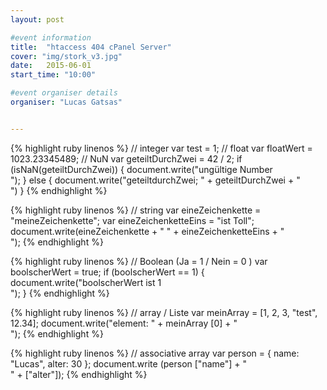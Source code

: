 ```yaml
---
layout: post

#event information
title:  "htaccess 404 cPanel Server"
cover: "img/stork_v3.jpg"
date:   2015-06-01
start_time: "10:00"

#event organiser details
organiser: "Lucas Gatsas"


---
```



{% highlight ruby linenos %}
// integer
      var test = 1;
      // float
      var floatWert = 1023.23345489;
      // NuN
      var geteiltDurchZwei = 42 / 2;
      if (isNaN(geteiltDurchZwei)) {
          document.write("ungültige Number <br>");
      } else {
        document.write("geteiltdurchZwei; "  + geteiltDurchZwei + "<br>")
      }
{% endhighlight %}

{% highlight ruby linenos %}
// string
      var eineZeichenkette = "meineZeichenkette";
      var eineZeichenketteEins = "ist Toll";
      document.write(eineZeichenkette + " " + eineZeichenketteEins + "<br>");
{% endhighlight %}

{% highlight ruby linenos %}
// Boolean  (Ja = 1 / Nein = 0 )
    var boolscherWert = true;
    if (boolscherWert == 1) {
      document.write("boolscherWert ist 1 <br>");
    }
{% endhighlight %}

{% highlight ruby linenos %}
// array / Liste
      var meinArray = [1, 2, 3, "test", 12.34];
      document.write("element: " + meinArray [0] + "<br>");
{% endhighlight %}

{% highlight ruby linenos %}
// associative array
  var person = { name: "Lucas", alter: 30  };
  document.write (person ["name"] + "<br>" + ["alter"]);
{% endhighlight %}
